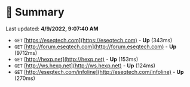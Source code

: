 # 📖 Summary
Last updated: **4/9/2022, 9:07:40 AM**

- `GET` [https://eseqtech.com](https://eseqtech.com) - **Up** (343ms)
- `GET` [http://forum.eseqtech.com](http://forum.eseqtech.com) - **Up** (9712ms)
- `GET` [http://hexp.net](http://hexp.net) - **Up** (153ms)
- `GET` [http://ws.hexp.net](http://ws.hexp.net) - **Up** (124ms)
- `GET` [http://eseqtech.com/infoline](http://eseqtech.com/infoline) - **Up** (270ms)
